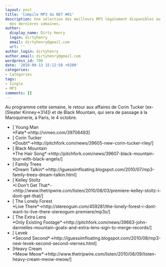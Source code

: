 ```yaml
---
layout: post
title: 'Compile MP3 du NET #01'
description: Une sélection des meilleurs MP3 légalement disponibles au téléchargement
  des dernières semaines.
author:
  display_name: Dirty Henry
  login: dirtyhenry
  email: dirtyhenry@gmail.com
  url: ''
author_login: dirtyhenry
author_email: dirtyhenry@gmail.com
wordpress_id: 700
date: '2010-09-13 15:12:58 +0200'
categories:
- Catégories
tags:
- Single
- MP3
comments: []
---
```

Au programme cette semaine, le retour aux affaires de Corin Tucker (ex-[Sleater Kinney->314]) et de Black Mountain, qui sera de passage à la Maroquinerie, à Paris, le 4 octobre.

<ul class="polaroids">

<li><div class="polaroid">
[<img369> Young Man<br />*Fate*->http://vimeo.com/39706493]
</div></li>

<li><div class="polaroid">
[<img370> Corin Tucker<br />*Doubt*->http://pitchfork.com/news/39605-new-corin-tucker-riley/]
</div></li>

<li><div class="polaroid">
[<img371> Black Mountain<br />*The Hair Song*->http://pitchfork.com/news/39607-black-mountain-tour-with-black-angels/]
</div></li>

<li><div class="polaroid">
[<img372> Family Trees<br />*Dream Talkin*->http://iguessimfloating.blogspot.com/2010/07/mp3-family-trees-dream-talkin.html]
</div></li>

<li><div class="polaroid">
[<img373> Kelley Stoltz<br />*I Don't Get That*->http://www.thetripwire.com/listen/2010/08/03/premiere-kelley-stoltz-i-dont-get-that/]
</div></li>

<li><div class="polaroid">
[<img374> The Lonely Forest<br />*Live There*->http://stereogum.com/459281/the-lonely-forest-i-dont-want-to-live-there-stereogum-premiere/mp3s/]
</div></li>

<li><div class="polaroid">
[<img375> The Extra Lens<br />*Only Existing Footage*->http://pitchfork.com/news/39663-john-darnielles-mountain-goats-and-extra-lens-sign-to-merge-records/]
</div></li>

<li><div class="polaroid">
[<img376> Levek<br />*Second Second*->http://iguessimfloating.blogspot.com/2010/08/mp3-new-levek-second-second-viernes.html]
</div></li>

<li><div class="polaroid">
[<img377>Heavy Cream<br />*Meow Meow*->http://www.thetripwire.com/listen/2010/08/09/listen-heavy-cream-meow-meow/]
</div></li>

</ul>
